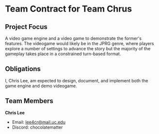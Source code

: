 # Team Contract for Team Chrus
## Project Focus
A video game engine and a video game to demonstrate the former's features. The videogame would likely be in the JPRG genre, where players explore a number of settings to advance the story but the majority of the gameplay takes place in a constrained turn-based format. 

## Obligations
I, Chris Lee, am expected to design, document, and implement both the game engine and demo videogame.

## Team Members
**Chris Lee**
* Email: lee4cr@mail.uc.edu
* Discord: chocolatematter
